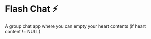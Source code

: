 

# Flash Chat ⚡️

A group chat app where you can empty your heart contents (if heart content != NULL)
